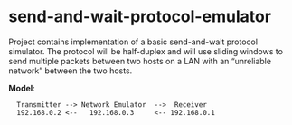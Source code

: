 # send-and-wait-protocol-emulator

Project contains implementation of a basic send-and-wait protocol simulator.
The protocol will be half-duplex and will use sliding windows to send multiple packets between two hosts on a LAN with an “unreliable network” between the two hosts.

**Model**:
```
  Transmitter --> Network Emulator  -->  Receiver	
  192.168.0.2 <--   192.168.0.3     <-- 192.168.0.1
```
